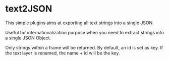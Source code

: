 # text2JSON

This simple plugins aims at exporting all text strings into a single JSON.

Useful for internationalization purpose when you need to extract strings into a single JSON Object.

Only strings within a frame will be returned. By default, an id is set as key. If the text layer is renamed, the name + id will be the key.
